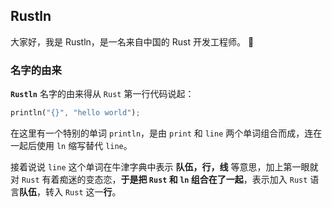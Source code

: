 ## Rustln

大家好，我是 Rustln，是一名来自中国的 Rust 开发工程师。 👋

### 名字的由来

**`Rustln`** 名字的由来得从 `Rust` 第一行代码说起：

```rust
println("{}", "hello world");
```

在这里有一个特别的单词 `println`，是由 `print` 和 `line` 两个单词组合而成，连在一起后使用 `ln` 缩写替代 `line`。

接着说说 `line` 这个单词在牛津字典中表示 **队伍，行，线** 等意思，加上第一眼就对 `Rust` 有着痴迷的变态恋，**于是把 `Rust` 和 `ln` 组合在了一起**，表示加入 `Rust` 语言**队伍**，转入 `Rust` 这一**行**。
